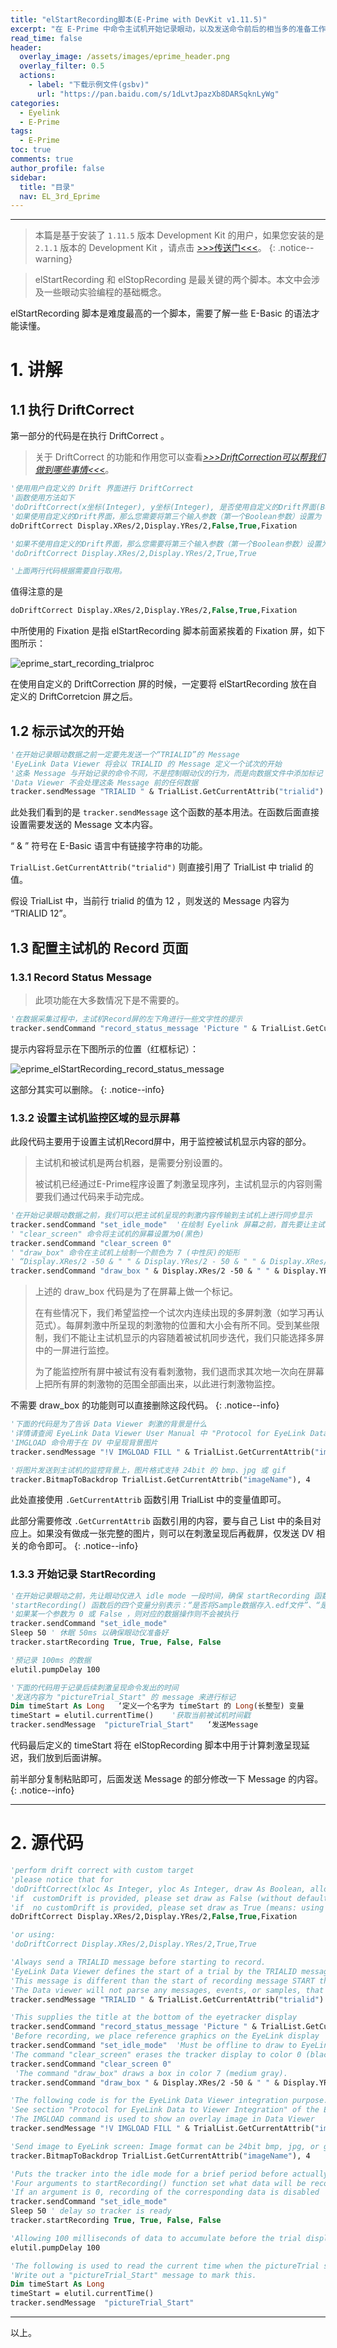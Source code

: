 ```yaml
---
title: "elStartRecording脚本(E-Prime with DevKit v1.11.5)"
excerpt: "在 E-Prime 中命令主试机开始记录眼动，以及发送命令前后的相当多的准备工作。"
read_time: false
header:
  overlay_image: /assets/images/eprime_header.png
  overlay_filter: 0.5
  actions:
    - label: "下载示例文件(gsbv)"
      url: "https://pan.baidu.com/s/1dLvtJpazXb8DARSqknLyWg"
categories:
  - Eyelink
  - E-Prime
tags:
  - E-Prime
toc: true
comments: true
author_profile: false
sidebar:
  title: "目录"
  nav: EL_3rd_Eprime
---
```


---

> 本篇是基于安装了 `1.11.5` 版本 Development Kit 的用户，如果您安装的是 `2.1.1` 版本的 Development Kit ，请点击 [>>>传送门<<<](/eyelink/e-prime/eprime_startRecoring_devkit_2_1_1/)。
{: .notice--warning}

> elStartRecording 和 elStopRecording 是最关键的两个脚本。本文中会涉及一些眼动实验编程的基础概念。

elStartRecording 脚本是难度最高的一个脚本，需要了解一些 E-Basic 的语法才能读懂。

# 1. 讲解

## 1.1 执行 DriftCorrect

第一部分的代码是在执行 DriftCorrect 。

> 关于 DriftCorrect 的功能和作用您可以查看[_>>>DriftCorrection可以帮我们做到哪些事情<<<_](/eyelink/Drift/)。

~~~ vb
'使用用户自定义的 Drift 界面进行 DriftCorrect
'函数使用方法如下 
'doDriftCorrect(x坐标(Integer), y坐标(Integer), 是否使用自定义的Drift界面(Boolean), Drift过程中是否允许相机校准(Boolean), 指定的自定义的Drift界面的名称(Variant))
'如果使用自定义的Drift界面，那么您需要将第三个输入参数（第一个Boolean参数）设置为 False ，意为不使用默认的Drift界面。并在语句的结尾附上指定的 Drift 界面。如下所示：
doDriftCorrect Display.XRes/2,Display.YRes/2,False,True,Fixation

'如果不使用自定义的Drift界面，那么您需要将第三个输入参数（第一个Boolean参数）设置为 True ，意为使用默认的Drift界面。如下所示
'doDriftCorrect Display.XRes/2,Display.YRes/2,True,True  

'上面两行代码根据需要自行取用。
~~~

值得注意的是

~~~vb
doDriftCorrect Display.XRes/2,Display.YRes/2,False,True,Fixation
~~~

中所使用的 Fixation 是指 elStartRecording 脚本前面紧挨着的 Fixation 屏，如下图所示：

![eprime_start_recording_trialproc](/assets/images/eprime_start_recording_trialproc.png)

在使用自定义的 DriftCorrection 屏的时候，一定要将 elStartRecording 放在自定义的 DriftCorretcion 屏之后。

## 1.2 标示试次的开始

~~~ vb
'在开始记录眼动数据之前一定要先发送一个“TRIALID”的 Message
'EyeLink Data Viewer 将会以 TRIALID 的 Message 定义一个试次的开始
'这条 Message 与开始记录的命令不同，不是控制眼动仪的行为，而是向数据文件中添加标记
'Data Viewer 不会处理这条 Message 前的任何数据
tracker.sendMessage "TRIALID " & TrialList.GetCurrentAttrib("trialid") 
~~~ 

此处我们看到的是 `tracker.sendMessage` 这个函数的基本用法。在函数后面直接设置需要发送的 Message 文本内容。

“ & ” 符号在 E-Basic 语言中有链接字符串的功能。

`TrialList.GetCurrentAttrib("trialid")` 则直接引用了 TrialList 中 trialid 的值。

假设 TrialList 中，当前行 trialid 的值为 12 ，则发送的 Message 内容为 “TRIALID 12”。

## 1.3 配置主试机的 Record 页面

### 1.3.1 Record Status Message

> 此项功能在大多数情况下是不需要的。

~~~ vb
'在数据采集过程中，主试机Record屏的左下角进行一些文字性的提示
tracker.sendCommand "record_status_message 'Picture " & TrialList.GetCurrentAttrib("imageName") & " Trial " & TrialList.GetCurrentAttrib("trialid") & "' "
~~~

提示内容将显示在下图所示的位置（红框标记）：

![eprime_elStartRecording_record_status_message](/assets/images/eprime_elStartRecording_record_status_message.png)

这部分其实可以删除。
{: .notice--info}

### 1.3.2 设置主试机监控区域的显示屏幕

此段代码主要用于设置主试机Record屏中，用于监控被试机显示内容的部分。

> 主试机和被试机是两台机器，是需要分别设置的。
> 
> 被试机已经通过E-Prime程序设置了刺激呈现序列，主试机显示的内容则需要我们通过代码来手动完成。

~~~ vb
'在开始记录眼动数据之前，我们可以把主试机呈现的刺激内容传输到主试机上进行同步显示
tracker.sendCommand "set_idle_mode"  '在绘制 Eyelink 屏幕之前，首先要让主试机进入 Offline 屏
' "clear_screen" 命令将主试机的屏幕设置为0(黑色) 
tracker.sendCommand "clear_screen 0"
' "draw_box" 命令在主试机上绘制一个颜色为 7 (中性灰)的矩形
' “Display.XRes/2 -50 & " " & Display.YRes/2 - 50 & " " & Display.XRes/2 + 50 & " " & Display.YRes/2”为左上右下边界
tracker.sendCommand "draw_box " & Display.XRes/2 -50 & " " & Display.YRes/2 - 50 & " " & Display.XRes/2 + 50 & " " & Display.YRes/2 + 50 & " 7"
~~~

> 上述的 draw_box 代码是为了在屏幕上做一个标记。
> 
> 在有些情况下，我们希望监控一个试次内连续出现的多屏刺激（如学习再认范式）。每屏刺激中所呈现的刺激物的位置和大小会有所不同。受到某些限制，我们不能让主试机显示的内容随着被试机同步迭代，我们只能选择多屏中的一屏进行监控。
> 
> 为了能监控所有屏中被试有没有看刺激物，我们退而求其次地一次向在屏幕上把所有屏的刺激物的范围全部画出来，以此进行刺激物监控。

不需要 draw_box 的功能则可以直接删除这段代码。
{: .notice--info}

~~~ vb
'下面的代码是为了告诉 Data Viewer 刺激的背景是什么
'详情请查阅 EyeLink Data Viewer User Manual 中 "Protocol for EyeLink Data to Viewer Integration" 的部分
'IMGLOAD 命令用于在 DV 中呈现背景图片
tracker.sendMessage "!V IMGLOAD FILL " & TrialList.GetCurrentAttrib("imageName")

'将图片发送到主试机的监控背景上，图片格式支持 24bit 的 bmp、jpg 或 gif
tracker.BitmapToBackdrop TrialList.GetCurrentAttrib("imageName"), 4
~~~

此处直接使用 `.GetCurrentAttrib` 函数引用 TrialList 中的变量值即可。

此部分需要修改 `.GetCurrentAttrib` 函数引用的内容，要与自己 List 中的条目对应上。如果没有做成一张完整的图片，则可以在刺激呈现后再截屏，仅发送 DV 相关的命令即可。
{: .notice--info}

### 1.3.3 开始记录 StartRecording

~~~ vb
'在开始记录眼动之前，先让眼动仪进入 idle mode 一段时间，确保 startRecording 函数可以正常工作
'startRecording() 函数后的四个变量分别表示：“是否将Sample数据存入.edf文件”、“是否将Event数据存入.edf文件”、“是否将Sample数据在线传输给被试机”和“是否将Event数据在线传输给被试机”
'如果某一个参数为 0 或 False ，则对应的数据操作则不会被执行 
tracker.sendCommand "set_idle_mode"
Sleep 50 ' 休眠 50ms 以确保眼动仪准备好
tracker.startRecording True, True, False, False

'预记录 100ms 的数据
elutil.pumpDelay 100

'下面的代码用于记录后续刺激呈现命令发出的时间
'发送内容为 "pictureTrial_Start" 的 message 来进行标记
Dim timeStart As Long   ‘定义一个名字为 timeStart 的 Long(长整型) 变量
timeStart = elutil.currentTime()    '获取当前被试机时间戳
tracker.sendMessage  "pictureTrial_Start"   ‘发送Message
~~~

代码最后定义的 timeStart 将在 elStopRecording 脚本中用于计算刺激呈现延迟，我们放到后面讲解。

前半部分复制粘贴即可，后面发送 Message 的部分修改一下 Message 的内容。
{: .notice--info}

---

# 2. 源代码

~~~ vb
'perform drift correct with custom target
'please notice that for 
'doDriftCorrect(xloc As Integer, yloc As Integer, draw As Boolean, allow_setup As Boolean,Optional customDrift As Variant)
'if  customDrift is provided, please set draw as False (without default drift target (a circle) drawn to the screen)
'if  no customDrift is provided, please set draw as True (means: using the default target) 
doDriftCorrect Display.XRes/2,Display.YRes/2,False,True,Fixation

'or using:
'doDriftCorrect Display.XRes/2,Display.YRes/2,True,True  

'Always send a TRIALID message before starting to record.
'EyeLink Data Viewer defines the start of a trial by the TRIALID message.  
'This message is different than the start of recording message START that is logged when the trial recording begins. 
'The Data viewer will not parse any messages, events, or samples, that exist in the data file prior to this message.
tracker.sendMessage "TRIALID " & TrialList.GetCurrentAttrib("trialid") 

'This supplies the title at the bottom of the eyetracker display
tracker.sendCommand "record_status_message 'Picture " & TrialList.GetCurrentAttrib("imageName") & " Trial " & TrialList.GetCurrentAttrib("trialid") & "' "
'Before recording, we place reference graphics on the EyeLink display
tracker.sendCommand "set_idle_mode"  'Must be offline to draw to EyeLink screen
'The command "clear_screen" erases the tracker display to color 0 (black) 
tracker.sendCommand "clear_screen 0"
 'The command "draw_box" draws a box in color 7 (medium gray).
tracker.sendCommand "draw_box " & Display.XRes/2 -50 & " " & Display.YRes/2 - 50 & " " & Display.XRes/2 + 50 & " " & Display.YRes/2 + 50 & " 7"

'The following code is for the EyeLink Data Viewer integration purpose.   
'See section "Protocol for EyeLink Data to Viewer Integration" of the EyeLink Data Viewer User Manual
'The IMGLOAD command is used to show an overlay image in Data Viewer 
tracker.sendMessage "!V IMGLOAD FILL " & TrialList.GetCurrentAttrib("imageName")

'Send image to EyeLink screen: Image format can be 24bit bmp, jpg, or gif.
tracker.BitmapToBackdrop TrialList.GetCurrentAttrib("imageName"), 4

'Puts the tracker into the idle mode for a brief period before actually calling the startRecording function
'Four arguments to startRecording() function set what data will be recorded to the EDF file and sent via the link.  
'If an argument is 0, recording of the corresponding data is disabled 
tracker.sendCommand "set_idle_mode"
Sleep 50 ' delay so tracker is ready 
tracker.startRecording True, True, False, False

'Allowing 100 milliseconds of data to accumulate before the trial display starts
elutil.pumpDelay 100

'The following is used to read the current time when the pictureTrial screen is processed
'Write out a "pictureTrial_Start" message to mark this. 
Dim timeStart As Long
timeStart = elutil.currentTime()
tracker.sendMessage  "pictureTrial_Start"
~~~

---

以上。